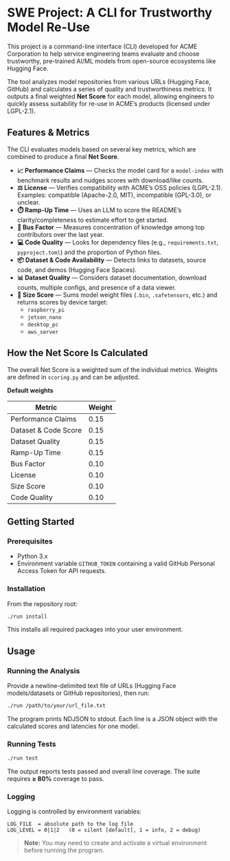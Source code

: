 # SWE Project: A CLI for Trustworthy Model Re-Use

This project is a command-line interface (CLI) developed for ACME Corporation to help service engineering teams evaluate and choose trustworthy, pre-trained AI/ML models from open-source ecosystems like Hugging Face.

The tool analyzes model repositories from various URLs (Hugging Face, GitHub) and calculates a series of quality and trustworthiness metrics. It outputs a final weighted **Net Score** for each model, allowing engineers to quickly assess suitability for re-use in ACME’s products (licensed under LGPL-2.1).

## Features & Metrics

The CLI evaluates models based on several key metrics, which are combined to produce a final **Net Score**.

- **📈 Performance Claims** — Checks the model card for a `model-index` with benchmark results and nudges scores with download/like counts.  
- **⚖️ License** — Verifies compatibility with ACME’s OSS policies (LGPL-2.1). Examples: compatible (Apache-2.0, MIT), incompatible (GPL-3.0), or unclear.  
- **⏱️ Ramp-Up Time** — Uses an LLM to score the README’s clarity/completeness to estimate effort to get started.  
- **🚌 Bus Factor** — Measures concentration of knowledge among top contributors over the last year.  
- **💻 Code Quality** — Looks for dependency files (e.g., `requirements.txt`, `pyproject.toml`) and the proportion of Python files.  
- **📦 Dataset & Code Availability** — Detects links to datasets, source code, and demos (Hugging Face Spaces).  
- **📊 Dataset Quality** — Considers dataset documentation, download counts, multiple configs, and presence of a data viewer.  
- **📏 Size Score** — Sums model weight files (`.bin`, `.safetensors`, etc.) and returns scores by device target:
  - `raspberry_pi`
  - `jetson_nano`
  - `desktop_pc`
  - `aws_server`

## How the Net Score Is Calculated

The overall Net Score is a weighted sum of the individual metrics. Weights are defined in `scoring.py` and can be adjusted.

**Default weights**

| Metric                | Weight |
|-----------------------|--------|
| Performance Claims    | 0.15   |
| Dataset & Code Score  | 0.15   |
| Dataset Quality       | 0.15   |
| Ramp-Up Time          | 0.15   |
| Bus Factor            | 0.10   |
| License               | 0.10   |
| Size Score            | 0.10   |
| Code Quality          | 0.10   |

## Getting Started

### Prerequisites

- Python 3.x  
- Environment variable `GITHUB_TOKEN` containing a valid GitHub Personal Access Token for API requests.

### Installation

From the repository root:

```bash
./run install
```

This installs all required packages into your user environment.

## Usage

### Running the Analysis

Provide a newline-delimited text file of URLs (Hugging Face models/datasets or GitHub repositories), then run:

```bash
./run /path/to/your/url_file.txt
```

The program prints NDJSON to stdout. Each line is a JSON object with the calculated scores and latencies for one model.

### Running Tests

```bash
./run test
```

The output reports tests passed and overall line coverage. The suite requires **≥ 80%** coverage to pass.

### Logging

Logging is controlled by environment variables:

```text
LOG_FILE  = absolute path to the log file
LOG_LEVEL = 0|1|2   (0 = silent [default], 1 = info, 2 = debug)
```

> **Note:** You may need to create and activate a virtual environment before running the program.

